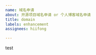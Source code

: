 ```yaml
---
name: 域名申请
about: 开源项目域名申请 or 个人博客域名申请
title: domain
labels: enhancement
assignees: hiifong

---
```


test
